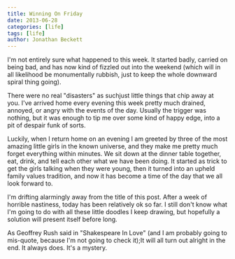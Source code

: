 ```yaml
---
title: Winning On Friday
date: 2013-06-28
categories: [life]
tags: [life]
author: Jonathan Beckett
---
```


I'm not entirely sure what happened to this week. It started badly, carried on being bad, and has now kind of fizzled out into the weekend (which will in all likelihood be monumentally rubbish, just to keep the whole downward spiral thing going).

There were no real "disasters" as suchjust little things that chip away at you. I've arrived home every evening this week pretty much drained, annoyed, or angry with the events of the day. Usually the trigger was nothing, but it was enough to tip me over some kind of happy edge, into a pit of despair funk of sorts.

Luckily, when I return home on an evening I am greeted by three of the most amazing little girls in the known universe, and they make me pretty much forget everything within minutes. We sit down at the dinner table together, eat, drink, and tell each other what we have been doing. It started as trick to get the girls talking when they were young, then it turned into an upheld family values tradition, and now it has become a time of the day that we all look forward to.

I'm drifting alarmingly away from the title of this post. After a week of horrible nastiness, today has been relatively ok so far. I still don't know what I'm going to do with all these little doodles I keep drawing, but hopefully a solution will present itself before long.

As Geoffrey Rush said in "Shakespeare In Love" (and I am probably going to mis-quote, because I'm not going to check it);It will all turn out alright in the end. It always does. It's a mystery.